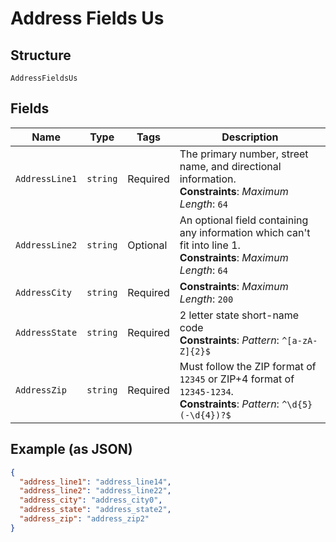 
# Address Fields Us

## Structure

`AddressFieldsUs`

## Fields

| Name | Type | Tags | Description |
|  --- | --- | --- | --- |
| `AddressLine1` | `string` | Required | The primary number, street name, and directional information.<br>**Constraints**: *Maximum Length*: `64` |
| `AddressLine2` | `string` | Optional | An optional field containing any information which can't fit into line 1.<br>**Constraints**: *Maximum Length*: `64` |
| `AddressCity` | `string` | Required | **Constraints**: *Maximum Length*: `200` |
| `AddressState` | `string` | Required | 2 letter state short-name code<br>**Constraints**: *Pattern*: `^[a-zA-Z]{2}$` |
| `AddressZip` | `string` | Required | Must follow the ZIP format of `12345` or ZIP+4 format of `12345-1234`.<br>**Constraints**: *Pattern*: `^\d{5}(-\d{4})?$` |

## Example (as JSON)

```json
{
  "address_line1": "address_line14",
  "address_line2": "address_line22",
  "address_city": "address_city0",
  "address_state": "address_state2",
  "address_zip": "address_zip2"
}
```

